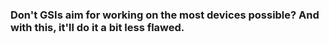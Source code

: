 ### Don't GSIs aim for working on the most devices possible? And with this, it'll do it a bit less flawed.
